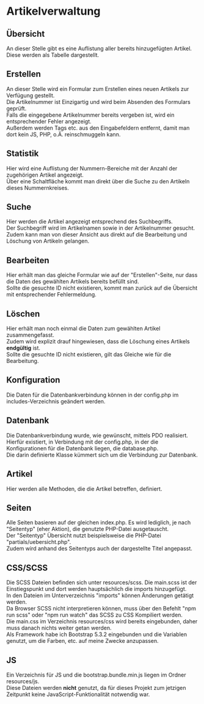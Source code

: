 # Artikelverwaltung

## Übersicht
An dieser Stelle gibt es eine Auflistung aller bereits hinzugefügten Artikel.  
Diese werden als Tabelle dargestellt.

## Erstellen
An dieser Stelle wird ein Formular zum Erstellen eines neuen Artikels zur Verfügung gestellt.  
Die Artikelnummer ist Einzigartig und wird beim Absenden des Formulars geprüft.  
Falls die eingegebene Artikelnummer bereits vergeben ist, wird ein entsprechender Fehler angezeigt.  
Außerdem werden Tags etc. aus den Eingabefeldern entfernt, damit man dort kein JS, PHP, o.Ä. reinschmuggeln kann.

## Statistik
Hier wird eine Auflistung der Nummern-Bereiche mit der Anzahl der zugehörigen Artikel angezeigt.  
Über eine Schaltfläche kommt man direkt über die Suche zu den Artikeln dieses Nummernkreises.

## Suche
Hier werden die Artikel angezeigt entsprechend des Suchbegriffs.   
Der Suchbegriff wird im Artikelnamen sowie in der Artikelnummer gesucht.  
Zudem kann man von dieser Ansicht aus direkt auf die Bearbeitung und Löschung von Artikeln gelangen.

## Bearbeiten
Hier erhält man das gleiche Formular wie auf der "Erstellen"-Seite, nur dass die Daten des gewählten Artikels bereits befüllt sind.  
Sollte die gesuchte ID nicht existieren, kommt man zurück auf die Übersicht mit entsprechender Fehlermeldung.

## Löschen
Hier erhält man noch einmal die Daten zum gewählten Artikel zusammengefasst.  
Zudem wird explizit drauf hingewiesen, dass die Löschung eines Artikels **endgültig** ist.  
Sollte die gesuchte ID nicht existieren, gilt das Gleiche wie für die Bearbeitung.

## Konfiguration
Die Daten für die Datenbankverbindung können in der config.php im includes-Verzeichnis geändert werden.

## Datenbank
Die Datenbankverbindung wurde, wie gewünscht, mittels PDO realisiert.   
Hierfür existiert, in Verbindung mit der config.php, in der die Konfigurationen für die Datenbank liegen, die database.php.   
Die darin definierte Klasse kümmert sich um die Verbindung zur Datenbank.

## Artikel
Hier werden alle Methoden, die die Artikel betreffen, definiert.

## Seiten
Alle Seiten basieren auf der gleichen index.php. Es wird lediglich, je nach "Seitentyp" (eher Aktion), die genutzte PHP-Datei ausgetauscht.   
Der "Seitentyp" Übersicht nutzt beispielsweise die PHP-Datei "partials/uebersicht.php".   
Zudem wird anhand des Seitentyps auch der dargestellte Titel angepasst.

## CSS/SCSS
Die SCSS Dateien befinden sich unter resources/scss. Die main.scss ist der Einstiegspunkt und dort werden hauptsächlich die imports hinzugefügt.   
In den Dateien im Unterverzeichnis "imports" können Änderungen getätigt werden.  
Da Browser SCSS nicht interpretieren können, muss über den Befehlt "npm run scss" oder "npm run watch" das SCSS zu CSS Kompiliert werden.   
Die main.css im Verzeichnis resources/css wird bereits eingebunden, daher muss danach nichts weiter getan werden.   
Als Framework habe ich Bootstrap 5.3.2 eingebunden und die Variablen genutzt, um die Farben, etc. auf meine Zwecke anzupassen.

## JS
Ein Verzeichnis für JS und die bootstrap.bundle.min.js liegen im Ordner resources/js.   
Diese Dateien werden **nicht** genutzt, da für dieses Projekt zum jetzigen Zeitpunkt keine JavaScript-Funktionalität notwendig war.